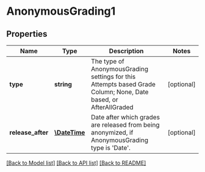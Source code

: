 # AnonymousGrading1

## Properties
Name | Type | Description | Notes
------------ | ------------- | ------------- | -------------
**type** | **string** | The type of AnonymousGrading settings for this Attempts based Grade Column; None, Date based, or AfterAllGraded | [optional] 
**release_after** | [**\DateTime**](\DateTime.md) | Date after which grades are released from being anonymized, if AnonymousGrading type is &#39;Date&#39;. | [optional] 

[[Back to Model list]](../README.md#documentation-for-models) [[Back to API list]](../README.md#documentation-for-api-endpoints) [[Back to README]](../README.md)


